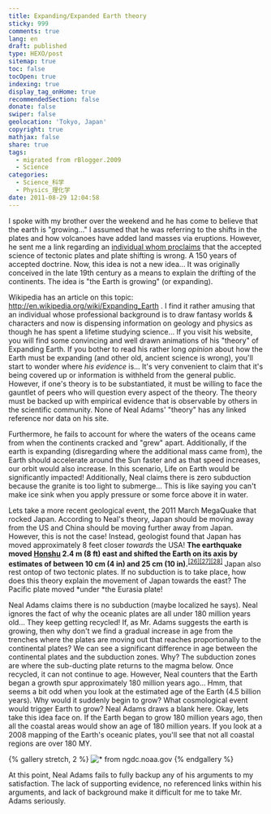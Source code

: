 ```yaml
---
title: Expanding/Expanded Earth theory
sticky: 999
comments: true
lang: en
draft: published
type: HEXO/post
sitemap: true
toc: false
tocOpen: true
indexing: true
display_tag_onHome: true
recommendedSection: false
donate: false
swiper: false
geolocation: 'Tokyo, Japan'
copyright: true
mathjax: false
share: true
tags:
  - migrated from rBlogger.2009
  - Science
categories:
  - Science_科学
  - Physics_理化学
date: 2011-08-29 12:04:58
---
```


 I spoke with my brother over the weekend and he has come to believe that the earth is "growing..." I assumed that he was referring to the shifts in the plates and how volcanoes have added land masses via eruptions. However, he sent me a link regarding an [individual whom proclaims](http://www.nealadams.com/) that the accepted science of tectonic plates and plate shifting is wrong. A 150 years of accepted doctrine. Now, this idea is not a new idea... It was originally conceived in the late 19th century as a means to explain the drifting of the continents. The idea is "the Earth is growing" (or expanding). 

 Wikipedia has an article on this topic: http://en.wikipedia.org/wiki/Expanding_Earth . I find it rather amusing that an individual whose professional background is to draw fantasy worlds & characters and now is dispensing information on geology and physics as though he has spent a lifetime studying science... If you visit his website, you will find some convincing and well drawn animations of his "theory" of Expanding Earth. If you bother to read his rather long *opinion* about how the Earth must be expanding (and other old, ancient science is wrong), you'll start to wonder where *his evidence* is... It's very convenient to claim that it's being covered up or information is withheld from the general public. However, if one's theory is to be substantiated, it must be willing to face the gauntlet of peers who will question every aspect of the theory. The theory must be backed up with empirical evidence that is observable by others in the scientific community. None of Neal Adams' "theory" has any linked reference nor data on his site.

 Furthermore, he fails to account for where the waters of the oceans came from when the continents cracked and "grew" apart. Additionally, if the earth is expanding (disregarding where the additional mass came from), the Earth should accelerate around the Sun faster and as that speed increases, our orbit would also increase. In this scenario, Life on Earth would be significantly impacted! Additionally, Neal claims there is zero subduction because the granite is too light to submerge... This is like saying you can't make ice sink when you apply pressure or some force above it in water.

 Lets take a more recent geological event, the 2011 March MegaQuake that rocked Japan. According to Neal's theory, Japan should be moving away from the US and China should be moving further away from Japan. However, this is not the case! Instead, geologist found that Japan has moved approximately 8 feet closer *towards* the USA! **The earthquake moved [Honshu](http://en.wikipedia.org/wiki/Honshu) 2.4&nbsp;m (8&nbsp;ft) east and shifted the Earth on its axis by estimates of between 10&nbsp;cm (4&nbsp;in) and 25&nbsp;cm (10&nbsp;in).**<sup id="cite_ref-DW_26-0" class="reference"><a href="http://en.wikipedia.org/wiki/Japan_earthquake_2011#cite_note-DW-26"><span>[</span>26<span>]</span></a></sup><sup id="cite_ref-NYTimes-Chang2011-03-13_27-0" class="reference"><a href="http://en.wikipedia.org/wiki/Japan_earthquake_2011#cite_note-NYTimes-Chang2011-03-13-27"><span>[</span>27<span>]</span></a></sup><sup id="cite_ref-Chai_28-0" class="reference"><a href="http://en.wikipedia.org/wiki/Japan_earthquake_2011#cite_note-Chai-28"><span>[</span>28<span>]</span></a></sup> Japan also rest ontop of two tectonic plates. If no subduction is to take place, how does this theory explain the movement of Japan towards the east? The Pacific plate moved *under *the Eurasia plate!

Neal Adams claims there is no subduction (maybe localized he says). Neal ignores the fact of why the oceanic plates are all under 180 million years old... They keep getting recycled! If, as Mr. Adams suggests the earth is growing, then why don't we find a gradual increase in age from the trenches where the plates are moving out that reaches proportionally to the continental plates? We can see a significant difference in age between the continental plates and the subduction zones. Why? The subduction zones are where the sub-ducting plate returns to the magma below. Once recycled, it can not continue to age. However, Neal counters that the Earth began a growth spur approximately 180 million years ago... Hmm, that seems a bit odd when you look at the estimated age of the Earth (4.5 billion years). Why would it suddenly begin to grow? What cosmological event would trigger Earth to grow? Neal Adams draws a blank here. Okay, lets take this idea face on. If the Earth began to grow 180 million years ago, then all the coastal areas would show an age of 180 million years. If you look at a 2008 mapping of the Earth's oceanic plates, you'll see that not all coastal regions are over 180 MY. 

{% gallery stretch, 2 %}
![* from ngdc.noaa.gov](http://www.ngdc.noaa.gov/mgg/ocean_age/data/2008/image/age_oceanic_lith.jpg)
{% endgallery %}

At this point, Neal Adams fails to fully backup any of his arguments to my satisfaction. The lack of supporting evidence, no referenced links within his arguments, and lack of background make it difficult for me to take Mr. Adams seriously.